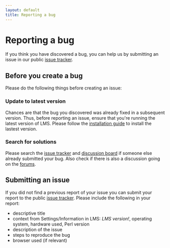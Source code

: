 ```yaml
---
layout: default
title: Reporting a bug
---
```


# Reporting a bug

If you think you have discovered a bug, you can help us by submitting an issue in our public [issue tracker](https://github.com/Logitech/slimserver/issues).

## Before you create a bug

Please do the following things before creating an issue:

### Update to latest version

Chances are that the bug you discovered was already fixed in a subsequent version. Thus, before reporting an issue, ensure that you're running the latest version of LMS. Please follow the [installation guide](../getting-started/index.md) to install the lastest version.

### Search for solutions

Please search the [issue tracker](https://github.com/Logitech/slimserver/issues) and [discussion board](https://github.com/Logitech/slimserver/discussions) if someone else already submitted your bug. Also check if there is also a discussion going on the [forums](https://forums.slimdevices.com/).

## Submitting an issue

If you did not find a previous report of your issue you can submit your report to the public [issue tracker](https://github.com/Logitech/slimserver/issues). Please include the following in your report:

- descriptive title
- context from Settings/Information in LMS: _LMS version!_, operating system, hardware used, Perl version
- description of the issue
- steps to reproduce the bug
- browser used (if relevant)
